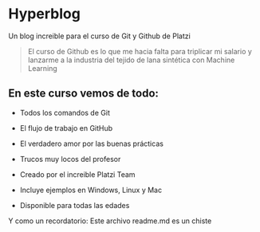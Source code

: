 # Hyperblog
Un blog increible para el curso de Git y Github de Platzi

> El curso de Github es lo que me hacia falta para triplicar mi salario y lanzarme a la industria del tejido de lana sintética con Machine Learning

## En este curso vemos de todo:
* Todos los comandos de Git
* El flujo de trabajo en GitHub
* El verdadero amor por las buenas prácticas
* Trucos muy locos del profesor
* Creado por el increible Platzi Team

* Incluye ejemplos en Windows, Linux y Mac
* Disponible para todas las edades
  
Y como un recordatorio: Este archivo readme.md es un chiste